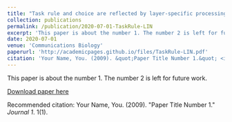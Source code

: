 ```yaml
---
title: "Task rule and choice are reflected by layer-specific processing in rodent auditory cortical microcircuits"
collection: publications
permalink: /publication/2020-07-01-TaskRule-LIN
excerpt: 'This paper is about the number 1. The number 2 is left for future work.'
date: 2020-07-01
venue: 'Communications Biology'
paperurl: 'http://academicpages.github.io/files/TaskRule-LIN.pdf'
citation: 'Your Name, You. (2009). &quot;Paper Title Number 1.&quot; <i>Journal 1</i>. 1(1).'
---
```

This paper is about the number 1. The number 2 is left for future work.

[Download paper here](http://academicpages.github.io/files/TaskRule-LIN.pdf)

Recommended citation: Your Name, You. (2009). "Paper Title Number 1." <i>Journal 1</i>. 1(1).
